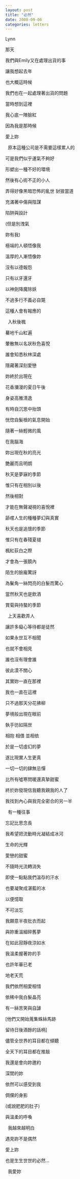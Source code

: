 ```yaml
---
layout: post
title: "必然"
date: 2008-09-06
categories: letters
---
```




Lynn
 


那天


我們與Emily又在處理出貨的事


讓我想起去年


也大概這時候


我們也在一起處理著出貨的問題


當時想到這裡


我心底一陣臉紅


因為我是那時候


愛上妳


 
原本這種公司是不需要這樣累人的


可是我們似乎運氣不夠好


形塑出一種不好的環境


然後有心術不正的小人


弄得好像黑暗恐怖的亂世
豺狼當道


充滿著中傷與陰謀


陷阱與設計


(但是別洩氣


妳有我)


極端的人頓悟像我


溫厚的人漸悟像妳


沒有以德報怨


只有以牙還牙


以神劍降魔除妖


不過多行不義必自斃


這種人會有報應的


 
入秋後楓


驀地千山紅遍


暈散無以名狀秋色喜悅


誰會知悉秋林深處


隱藏著深刻愛戀


妳終於出現在


花香瀰漫的夏日午後


身姿高雅清逸


有時自沉思中抬頭


恍惚自髮根的氣息開始


隨著一絲輕微的風


在我腦海


妳出現在秋的亮光


艷麗而且明朗


秋天是夢寐的季節


惟只有在相別以後


然後相對


才能在無聲凝視的喜悅裡


舔嚐人生的種種夢幻與真實


秋天也是追懷的季節


惟只有在春殘夏褪


楓紅荻白之際


才會為一張鏡內


陌生的臉龐驚訝


為鬢角一絲閃亮的白髮而驚心


當然秋天也是飲酒


賞菊與持螯的季節

 
上天喜歡弄人


讓許多癡心等待都是徒然


如果永世互不相聞


也就不會相見


誰也沒有理會誰


彼此漠不關心


其實妳一直在那裡


我也一直在這裡


只不過那天分花拂柳


夢境般出現在眼前


執手彷如隔世


相抱 相偎 並相依


於是一切虛幻的夢


遂比現實人生更真


一切一切的肆無忌憚


比所有噓寒問暖還真摯甜蜜


終於妳發現信我聽我親我的人了


我找到內心與我完全密合的另一半


 
有一種往事


忘記比思念長


我希望把流動時光凝結成冰河


生命的光輝


愛戀的甜蜜


不隨時光流轉消失


即使一點點我們溫存的汗水


也要凝聚成湛藍的冰


以便憶取


不可淡忘


我願意半夜批衣而起


與妳重溫細碎舊夢


在如此寂靜夜涼如水


我溫柔握著妳的手


也許年華已老


地老天荒


我們依然相愛相惜


依稀中我白髮晶亮


有一絲苦笑與自謔


[他們又開始蒐集蛛絲馬跡


留待日後酒餘的話柄]



儘管全世界的耳目都在傾聽


全天下的耳目都在推敲


我還是會向妳邀約


深閨的妳


依然可以感受到我


倜儻的身影


(或說肥肥的肚子)


與溫柔的呼喚


 
我越來越明白


遇見妳不是偶然


愛上妳


也是生生世世的必然...


 
我愛妳
